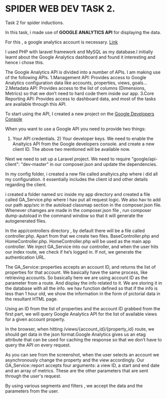 # SPIDER WEB DEV TASK 2.
Task 2 for spider inductions.

In this task, i made use of **GOOGLE ANALYTICS API** for displaying the data.

For this , a google analytics account is necessary. [Link](www.google.com/analytics/)

I used PHP with laravel framework and MySQL as my database.I initially learnt about the Google Analytics dashboard and found it interesting and hence i chose this.

The Google Analytics API is divided into a number of APIs. I am making use of the following APIs.
1.Management API: Provides access to Google Analytics configuration data like accounts, properties, views, goals…
2.Metadata API: Provides access to the list of columns (Dimensions, Metrics) so that we don’t need to hard code them inside our app.
3.Core Reporting API: Provides access to dashboard data, and most of the tasks are available through this API.

To start using the API, I created a new project on the [Google Developers Console](https://console.developers.google.com)

When you want to use a Google API you need to provide two things:
1) Your API credentials.  2) Your developer keys.
We need to enable the Analtyics API from the Google developers console. and create a new client ID. The above two mentioned will be available now.

Next we need to set up a Laravel project.
We need to require "google/api-client": "dev-master" in our composer.json and update the dependencies.

In my config folder, i created a new file called analtyics.php where i did all my configuration. it essentially includes the client id and other details regarding the client.

 i created a folder named src inside my app directory and created a file called GA_Service.php where I hav put all request logic. We also hav to add our path app/src in the autoload classmap section in the composer.json file.
 Whenever chamges are made in the composer.json file , run composer dump-autoload in the command window so that it will generate the autogenerated files.
 
 In the app/controllers directory , by default there will be a file called controller.php. Apart from that we create two files. BaseController.php and HomeController.php. HomeController.php will be used as the main app controller.
 We inject GA_Service into our controller, and when the user hits our index route, we check if he’s logged in. If not, we generate the authentication URL.
 
 The GA_Service::properties accepts an account ID, and returns the list of properties for that account. We basically have the same process, like retrieving accounts.
 So basically here we are using account ID as the parameter from a route. And display the info related to it. 
 We are storing it in the database with all the info. we hav function defined so that if the info is less than 1 hour old, we show the information in the form of pictorial data in the resultant HTML page.
 
 Using an ID from the list of properties and the account ID grabbed from the first part, we will query Google Analytics API for the list of available views for a given account property.
 
 In the browser, when hitting /views/{account_id}/{property_id} route, we should get data in the json format.Google Analytics gives us an etag attribute that can be used for caching the response so that we don’t have to query the API on every request.
 
As you can see from the screenshot, when the user selects an account we asynchronously change the property and the view accordingly. 
Our GA_Service::report accepts four arguments: a view ID, a start and end date and an array of metrics. These are the other parameters that are sent through the user's request.

By using various segments and filters , we accept the data and the parameters from the user.

